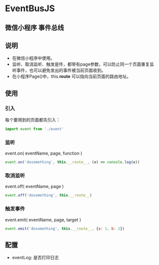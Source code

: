 # EventBusJS
微信小程序 事件总线
-----------------------------------------------

## 说明
- 在微信小程序中使用。
- 监听、取消监听、触发是件，都带有page参数，可以防止同一个页面重复监听事件，也可以避免发出的事件被当前页面收到。
- 在小程序Page()中，this.__route__ 可以指向当前页面的路由地址。

## 使用
### 引入
每个要用到的页面都先引入：
``` javascript
import event from './event'
```

### 监听
event.on( eventName, page, function )
``` javascript
event.on('dosomething', this.__route__, (e) => console.log(e))
```

### 取消监听
event.off( eventName, page )
``` javascript
event.off('dosomething', this.__route__)
```

### 触发事件
event.emit( eventName, page, target )
``` javascript
event.emit('dosomething', this.__route__, {a: 1, b: 2})
```

## 配置
- eventLog: 是否打印日志
